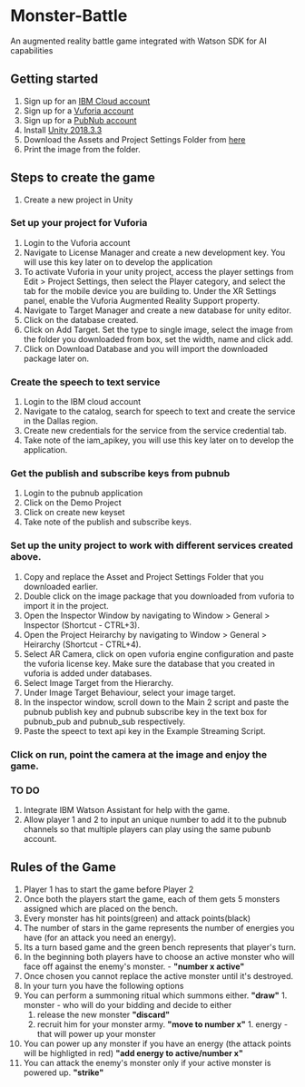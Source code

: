 # Monster-Battle
An augmented reality battle game integrated with Watson SDK for AI capabilities


## Getting started 

1. Sign up for an [IBM Cloud account](https://console.bluemix.net/registration/)
1. Sign up for a [Vuforia account](https://developer.vuforia.com/vui/auth/register)
1. Sign up for a [PubNub account](https://dashboard.pubnub.com/signup)
1. Install [Unity 2018.3.3](https://unity3d.com/get-unity/download/archive)
1. Download the Assets and Project Settings Folder from [here]()
1. Print the image from the folder.


## Steps to create the game

1. Create a new project in Unity

### Set up your project for Vuforia
1. Login to the Vuforia account 
1. Navigate to License Manager and create a new development key. You will use this key later on to develop the application
1. To activate Vuforia in your unity project, access the player settings from Edit > Project Settings, then select the Player category, and select the tab for the mobile device you are building to. Under the XR Settings panel, enable the Vuforia Augmented Reality Support property.
1. Navigate to Target Manager and create a new database for unity editor.
1. Click on the database created.
1. Click on Add Target. Set the type to single image, select the image from the folder you downloaded from box, set the width, name and click add.
1. Click on Download Database and you will import the downloaded package later on.

### Create the speech to text service
1. Login to the IBM cloud account
1. Navigate to the catalog, search for speech to text and create the service in the Dallas region.
1. Create new credentials for the service from the service credential tab.
1. Take note of the iam_apikey, you will use this key later on to develop the application.

### Get the publish and subscribe keys from pubnub
1. Login to the pubnub application
1. Click on the Demo Project
1. Click on create new keyset
1. Take note of the publish and subscribe keys.

### Set up the unity project to work with different services created above.
1. Copy and replace the Asset and Project Settings Folder that you downloaded earlier. 
1. Double click on the image package that you downloaded from vuforia to import it in the project.
1. Open the Inspector Window by navigating to Window > General > Inspector (Shortcut - CTRL+3).
1. Open the Project Heirarchy by navigating to Window > General > Heirarchy (Shortcut - CTRL+4).
1. Select AR Camera, click on open vuforia engine configuration and paste the vuforia license key. Make sure the database that you created in vuforia is added under databases.
1. Select Image Target from the Hierarchy.
1. Under Image Target Behaviour, select your image target.
1. In the inspector window, scroll down to the Main 2 script and paste the pubnub publish key and pubnub subscribe key in the text box for pubnub_pub and pubnub_sub respectively.
1. Paste the speect to text api key in the Example Streaming Script.

### Click on run, point the camera at the image and enjoy the game.

### TO DO
1. Integrate IBM Watson Assistant for help with the game.
1. Allow player 1 and 2 to input an unique number to add it to the pubnub channels so that multiple players can play using the same pubunb account.


## Rules of the Game

1. Player 1 has to start the game before Player 2
1. Once both the players start the game, each of them gets 5 monsters assigned which are placed on the bench. 
1. Every monster has hit points(green) and attack points(black)
1. The number of stars in the game represents the number of energies you have (for an attack you need an energy).
1. Its a turn based game and the green bench represents that player's turn.
1. In the beginning both players have to choose an active monster who will face off against the enemy's monster. - **"number x active"**
1. Once chosen you cannot replace the active monster until it's destroyed. 
1. In your turn you have the following options
  1. You can perform a summoning ritual which summons either. **"draw"**
    1. monster - who will do your bidding and decide to either 
      1. release the new monster **"discard"**
      1. recruit him for your monster army. **"move to number x"**
    1. energy - that will power up your monster
  1. You can power up any monster if you have an energy (the attack points will be highligted in red) **"add energy to active/number x"**
  1. You can attack the enemy's monster only if your active monster is powered up. **"strike"**
